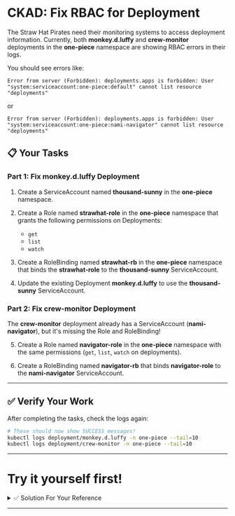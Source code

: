 # CKAD: Fix RBAC for Deployment

The Straw Hat Pirates need their monitoring systems to access deployment information. Currently, both **monkey.d.luffy** and **crew-monitor** deployments in the **one-piece** namespace are showing RBAC errors in their logs.

You should see errors like:
```
Error from server (Forbidden): deployments.apps is forbidden: User "system:serviceaccount:one-piece:default" cannot list resource "deployments"
```

or

```
Error from server (Forbidden): deployments.apps is forbidden: User "system:serviceaccount:one-piece:nami-navigator" cannot list resource "deployments"
```

## 📋 Your Tasks

### Part 1: Fix monkey.d.luffy Deployment

1. Create a ServiceAccount named **thousand-sunny** in the **one-piece** namespace.

2. Create a Role named **strawhat-role** in the **one-piece** namespace that grants the following permissions on Deployments:
   - `get`
   - `list`
   - `watch`

3. Create a RoleBinding named **strawhat-rb** in the **one-piece** namespace that binds the **strawhat-role** to the **thousand-sunny** ServiceAccount.

4. Update the existing Deployment **monkey.d.luffy** to use the **thousand-sunny** ServiceAccount.

### Part 2: Fix crew-monitor Deployment

The **crew-monitor** deployment already has a ServiceAccount (**nami-navigator**), but it's missing the Role and RoleBinding!

5. Create a Role named **navigator-role** in the **one-piece** namespace with the same permissions (`get`, `list`, `watch` on deployments).

6. Create a RoleBinding named **navigator-rb** that binds **navigator-role** to the **nami-navigator** ServiceAccount.

---

## ✅ Verify Your Work

After completing the tasks, check the logs again:

```bash
# These should now show SUCCESS messages!
kubectl logs deployment/monkey.d.luffy -n one-piece --tail=10
kubectl logs deployment/crew-monitor -n one-piece --tail=10
```

---

# Try it yourself first!

<details><summary>✅ Solution For Your Reference</summary>

```bash
# Part 1: Fix monkey.d.luffy
# ===========================

# 1. Create ServiceAccount
kubectl create serviceaccount thousand-sunny -n one-piece

# 2. Create Role with deployment permissions
kubectl create role strawhat-role \
  --verb=get,list,watch \
  --resource=deployments \
  -n one-piece

# 3. Create RoleBinding
kubectl create rolebinding strawhat-rb \
  --role=strawhat-role \
  --serviceaccount=one-piece:thousand-sunny \
  -n one-piece

# 4. Update Deployment to use the ServiceAccount
kubectl set serviceaccount deployment monkey.d.luffy thousand-sunny -n one-piece

# Wait for rollout
kubectl rollout status deployment/monkey.d.luffy -n one-piece


# Part 2: Fix crew-monitor
# ===========================

# 5. Create Role for navigator
kubectl create role navigator-role \
  --verb=get,list,watch \
  --resource=deployments \
  -n one-piece

# 6. Create RoleBinding for nami-navigator ServiceAccount
kubectl create rolebinding navigator-rb \
  --role=navigator-role \
  --serviceaccount=one-piece:nami-navigator \
  -n one-piece

# The crew-monitor deployment will automatically pick up the new permissions
# Check logs to verify
kubectl logs deployment/crew-monitor -n one-piece --tail=20 -f

```

</details>

---

